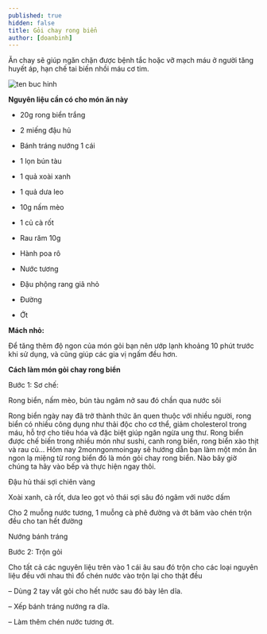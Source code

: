 ```yaml
---
published: true
hidden: false
title: Gỏi chay rong biển
author: [doanbinh] 
---
```

 Ăn chay sẽ giúp ngăn chặn được bệnh tắc hoặc vỡ mạch máu ở người tăng huyết áp, hạn chế tai biến nhồi máu cơ tim.

![ten buc hinh](https://giacngo.vn/UserImages/2017/07/22/11/goi%20rong%20sun%202.jpg "ten buc hinh")


**Nguyên liệu cần có cho món ăn này**

+ 20g rong biển trắng

+ 2 miếng đậu hủ

+ Bánh tráng nướng 1 cái

+ 1 lọn bún tàu

+ 1 quả xoài xanh

+ 1 quả dưa leo

+ 10g nấm mèo

+ 1 củ cà rốt

+ Rau răm 10g

+ Hành poa rô

+ Nước tương

+ Đậu phộng rang giã nhỏ

+ Đường

+ Ớt

**Mách nhỏ:**

Để tăng thêm độ ngon của món gỏi bạn nên ướp lạnh khoảng 10 phút trước khi sử dụng, và cũng giúp các gia vị ngấm đều hơn.

**Cách làm món gỏi chay rong biển**

Bước 1: Sơ chế:

Rong biển, nấm mèo, bún tàu ngâm nở sau đó chần qua nước sôi

Rong biển ngày nay đã trở thành thức ăn quen thuộc với nhiều người, rong biển có nhiều công dụng như thải độc cho cơ thể, giảm cholesterol trong máu, hỗ trợ cho tiêu hóa và đặc biệt giúp ngăn ngừa ung thư. Rong biển được chế biến trong nhiều món như sushi, canh rong biển, rong biển xào thịt và rau củ... Hôm nay 2monngonmoingay sẽ
hướng dẫn bạn làm một món ăn ngon lạ miệng từ rong biển đó là món gỏi chay rong biển. Nào bây giờ chúng ta hãy vào bếp và thực hiện ngay thôi.

Đậu hủ thái sợi chiên vàng

Xoài xanh, cà rốt, dưa leo gọt vỏ thái sợi sâu đó ngâm với nước dấm

Cho 2 muỗng nước tương, 1 muỗng cà phê đường và ớt băm vào chén trộn đều cho tan hết đường

Nướng bánh tráng

Bước 2: Trộn gỏi

Cho tất cả các nguyên liệu trên vào 1 cái âu sau đó trộn cho các loại nguyên liệu đều với nhau thì đổ chén nước vào trộn lại cho thật đều

– Dùng 2 tay vắt gỏi cho hết nước sau đó bày lên dĩa.

– Xếp bánh tráng nướng ra dĩa.

– Làm thêm chén nước tương ớt.